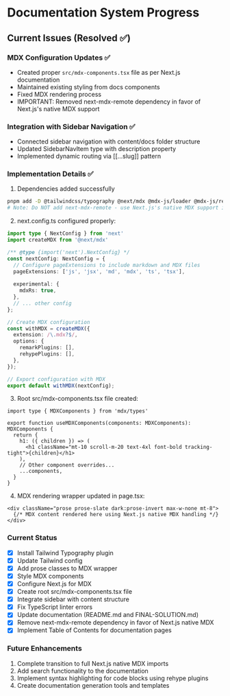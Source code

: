 # Documentation System Progress

## Current Issues (Resolved ✅)

### MDX Configuration Updates ✅
- Created proper `src/mdx-components.tsx` file as per Next.js documentation
- Maintained existing styling from docs components
- Fixed MDX rendering process
- IMPORTANT: Removed next-mdx-remote dependency in favor of Next.js's native MDX support

### Integration with Sidebar Navigation ✅
- Connected sidebar navigation with content/docs folder structure
- Updated SidebarNavItem type with description property
- Implemented dynamic routing via [[...slug]] pattern

### Implementation Details ✅

1. Dependencies added successfully
```bash
pnpm add -D @tailwindcss/typography @next/mdx @mdx-js/loader @mdx-js/react
# Note: Do NOT add next-mdx-remote - use Next.js's native MDX support instead
```

2. next.config.ts configured properly:
```ts
import type { NextConfig } from 'next'
import createMDX from '@next/mdx'

/** @type {import('next').NextConfig} */
const nextConfig: NextConfig = {
  // Configure pageExtensions to include markdown and MDX files
  pageExtensions: ['js', 'jsx', 'md', 'mdx', 'ts', 'tsx'],
  
  experimental: {
    mdxRs: true,
  },
  // ... other config
};

// Create MDX configuration
const withMDX = createMDX({
  extension: /\.mdx?$/,
  options: {
    remarkPlugins: [],
    rehypePlugins: [],
  },
});

// Export configuration with MDX
export default withMDX(nextConfig);
```

3. Root src/mdx-components.tsx file created:
```tsx
import type { MDXComponents } from 'mdx/types'

export function useMDXComponents(components: MDXComponents): MDXComponents {
  return {
    h1: ({ children }) => (
      <h1 className="mt-10 scroll-m-20 text-4xl font-bold tracking-tight">{children}</h1>
    ),
    // Other component overrides...
    ...components,
  }
}
```

4. MDX rendering wrapper updated in page.tsx:
```tsx
<div className="prose prose-slate dark:prose-invert max-w-none mt-8">
  {/* MDX content rendered here using Next.js native MDX handling */}
</div>
```

### Current Status
- [x] Install Tailwind Typography plugin
- [x] Update Tailwind config
- [x] Add prose classes to MDX wrapper
- [x] Style MDX components
- [x] Configure Next.js for MDX
- [x] Create root src/mdx-components.tsx file
- [x] Integrate sidebar with content structure
- [x] Fix TypeScript linter errors
- [x] Update documentation (README.md and FINAL-SOLUTION.md)
- [x] Remove next-mdx-remote dependency in favor of Next.js native MDX
- [x] Implement Table of Contents for documentation pages

### Future Enhancements
1. Complete transition to full Next.js native MDX imports
2. Add search functionality to the documentation
3. Implement syntax highlighting for code blocks using rehype plugins
4. Create documentation generation tools and templates 